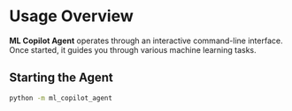 # Usage Overview

**ML Copilot Agent** operates through an interactive command-line interface. Once started, it guides you through various machine learning tasks.

## Starting the Agent

```bash
python -m ml_copilot_agent
```